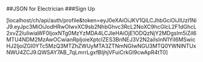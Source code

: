 ##JSON for Electrician
###Sign Up

[localhost/ch/api/auth/profile&token=eyJ0eXAiOiJKV1QiLCJhbGciOiJIUzI1NiJ9.eyJpc3MiOiJodHRwOlwvXC9sb2NhbGhvc3RcL2NoXC9hcGlcL2F1dGhcL2xvZ2luIiwiaWF0IjoxNTg0MzYzMDA4LCJleHAiOjE1ODQzNjY2MDgsIm5iZiI6MTU4NDM2MzAwOCwianRpIjoieXptclZES3BnNEJ3V2N2aiIsInN1YiI6MSwicHJ2IjoiZGI0YTc5MzQ3MTZhZWUyMTA3ZTNmNGIwNGU3MTQ0YWNlNTUxNWU4ZCJ9.QWSAY7AB_7qLmrrLgxfBIjhjVFuiCrkGI9cwApR4tT0]
